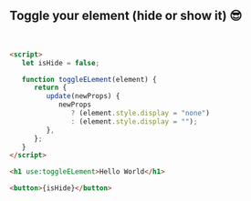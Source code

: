 ## Toggle your element (hide or show it) 😎

<br>

```html
<script>
   let isHide = false;

   function toggleELement(element) {
      return {
         update(newProps) {
            newProps
               ? (element.style.display = "none")
               : (element.style.display = "");
         },
      };
   }
</script>

<h1 use:toggleELement>Hello World</h1>

<button>{isHide}</button>
```
